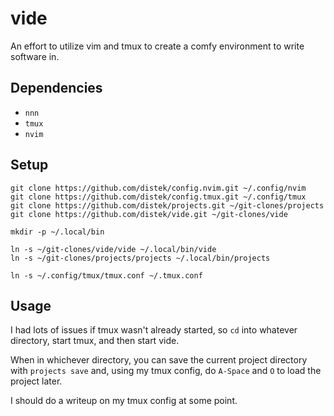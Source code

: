 # vide

An effort to utilize vim and tmux to create a comfy environment to write software in.

## Dependencies

* `nnn`
* `tmux`
* `nvim`

## Setup

```
git clone https://github.com/distek/config.nvim.git ~/.config/nvim
git clone https://github.com/distek/config.tmux.git ~/.config/tmux
git clone https://github.com/distek/projects.git ~/git-clones/projects
git clone https://github.com/distek/vide.git ~/git-clones/vide

mkdir -p ~/.local/bin

ln -s ~/git-clones/vide/vide ~/.local/bin/vide
ln -s ~/git-clones/projects/projects ~/.local/bin/projects

ln -s ~/.config/tmux/tmux.conf ~/.tmux.conf
```

## Usage
I had lots of issues if tmux wasn't already started, so `cd` into whatever directory, start tmux, and then start vide.

When in whichever directory, you can save the current project directory with `projects save` and, using my tmux config, do `A-Space` and `O` to load the project later.

I should do a writeup on my tmux config at some point.


